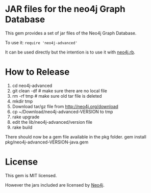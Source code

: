 JAR files for the neo4j Graph Database
==================================================

This gem provides a set of jar files of the Neo4j Graph Database.

To use it: `require 'neo4j-advanced'`

It can be used directly but the intention is to use it with [neo4j.rb](https://github.com/andreasronge/neo4j).

How to Release
==================================================

1. cd neo4j-advanced
2. git clean -df # make sure there are no local file
3. rm -rf tmp # make sure old tar file is deleted
4. mkdir tmp
5. Download tar/gz file from http://neo4j.org/download
6. cp ~/Download/neo4j-advanced-VERSION to tmp
7. rake upgrade
8. edit the lib/neo4j-advanced/version file
9. rake build

There should now be a gem file available in the pkg folder. 
  gem install pkg/neo4j-advanced-VERSION-java.gem  


License
==================================================

This gem is MIT licensed.

However the jars included are licensed by [Neo4j](http://neo4j.orb).

